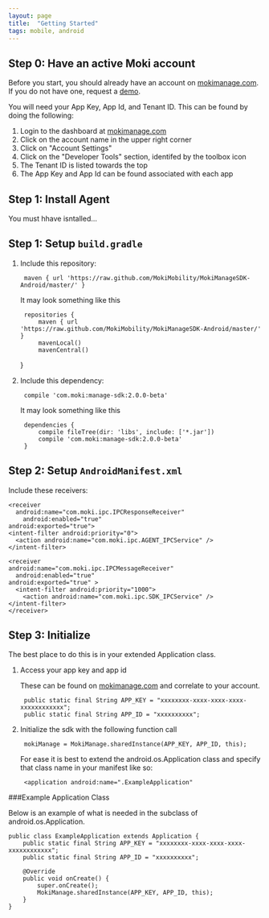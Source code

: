```yaml
---
layout: page
title:  "Getting Started"
tags: mobile, android
---
```


## Step 0: Have an active Moki account
Before you start, you should already have an account on [mokimanage.com](https://www.mokimanage.com/). If you do not have one, request a [demo](https://moki.com/demo/).

You will need your App Key, App Id, and Tenant ID. This can be found by doing the following:

1. Login to the dashboard at [mokimanage.com](https://www.mokimanage.com/)
2. Click on the account name in the upper right corner
3. Click on "Account Settings"
4. Click on the "Developer Tools" section, identifed by the toolbox icon
5. The Tenant ID is listed towards the top
6. The App Key and App Id can be found associated with each app

## Step 1: Install Agent

You must hhave isntalled...

## Step 1: Setup `build.gradle`

1. Include this repository:

		maven { url 'https://raw.github.com/MokiMobility/MokiManageSDK-Android/master/' }

	It may look something like this

		repositories {
			maven { url 'https://raw.github.com/MokiMobility/MokiManageSDK-Android/master/' }
			mavenLocal()
			mavenCentral()
	}

2. Include this dependency:

		compile 'com.moki:manage-sdk:2.0.0-beta'
	
	It may look something like this  
		
		dependencies {
			compile fileTree(dir: 'libs', include: ['*.jar'])
			compile 'com.moki:manage-sdk:2.0.0-beta'
		}
 
## Step 2: Setup `AndroidManifest.xml`

Include these receivers:
	
	<receiver 
	  android:name="com.moki.ipc.IPCResponseReceiver"
		android:enabled="true"
    android:exported="true">
    <intent-filter android:priority="0">
      <action android:name="com.moki.ipc.AGENT_IPCService" />
    </intent-filter>
  </receiver>
   
	<receiver
  	android:name="com.moki.ipc.IPCMessageReceiver"
	  android:enabled="true"
  	android:exported="true" >
	  <intent-filter android:priority="1000">
    	<action android:name="com.moki.ipc.SDK_IPCService" />
    </intent-filter>
	</receiver>

## Step 3: Initialize

The best place to do this is in your extended Application class.

1. Access your app key and app id

	These can be found on [mokimanage.com](https://www.mokimanage.com/app#settings/devSettings) and correlate to your account.
	
		public static final String APP_KEY = "xxxxxxxx-xxxx-xxxx-xxxx-xxxxxxxxxxxx";
	    public static final String APP_ID = "xxxxxxxxxx";
 
2. Initialize the sdk with the following function call

		mokiManage = MokiManage.sharedInstance(APP_KEY, APP_ID, this);

	For ease it is best to extend the android.os.Application class and specify that class name in your manifest like so:  

		<application android:name=".ExampleApplication"

###Example Application Class

Below is an example of what is needed in the subclass of android.os.Application.

	public class ExampleApplication extends Application {
		public static final String APP_KEY = "xxxxxxxx-xxxx-xxxx-xxxx-xxxxxxxxxxxx";
		public static final String APP_ID = "xxxxxxxxxx";		    
		
		@Override
		public void onCreate() {
			super.onCreate();
			MokiManage.sharedInstance(APP_KEY, APP_ID, this);	
		}
	}
